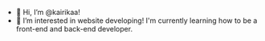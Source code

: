 - 👋 Hi, I’m @kairikaa!
- 👀 I’m interested in website developing! I'm currently learning how to be a front-end and back-end developer.


